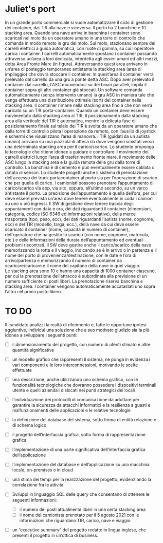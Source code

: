 # Juliet's port
In un grande porto commerciale si vuole automatizzare il ciclo di gestione dei container, dai TIR alla nave e viceversa.
Il porto ha 2 banchine e 10 stacking area.
Quando una nave arriva in banchina i container sono scaricati nel molo da un operatore umano in una torre di controllo che comanda in modo remoto le gru del molo.
Sul molo, stazionano sempre dei carrelli elettrici a guida automatica, con ruote di gomma, su cui l’operatore carica i container. 
I carrelli automaticamente spostano i container passando attraverso un’area a loro dedicata, interdetta agli esseri umani ed altri mezzi, detta Area Fronte Mare (in figura). Attraversando quest’area arrivano in un’area di posteggio temporaneo antistante la stacking area (area di impilaggio) che dovrà stoccare il container.
In quest’area il container verrà prelevato dal carrello da una gru a ponte detta ASC. Dopo aver prelevato il container dal carrello, l'ASC muovendosi su dei binari paralleli, impila il container sopra gli altri container già stoccati. Un software comanda automaticamente (senza intervento umano) la gru ASC in maniera tale che venga effettuata una distribuzione ottimale (sort) dei container nella stacking area. Il container rimane nella stacking area fino a che non verrà caricato su un TIR porta-container. Quando un container deve essere movimentato dalla stacking area al TIR, il posizionamento dalla stacking area alla verticale del TIR è automatica, mentre la delicata fase di posizionamento finale sul telaio del TIR è svolta da un operatore umano che dalla torre di controllo pilota l’operazione da remoto, con l’ausilio di joystick e schermi che visualizzano l’area di manovra. 
I TIR (guidati da un autista umano) arrivano su una piazzola di attesa da dove vengono smistati verso una determinata stacking area per il carico/scarico. 
Lo studente proponga le tecnologie che ritiene idonee a guidare e controllare il movimento dei carrelli elettrici lungo l’area di trasferimento fronte mare, il movimento delle ASC lungo la stacking area e la guida remota delle gru dalla torre di controllo. La banchina è di cemento e può eventualmente essere cablata o dotata di sensori. 
Lo studente progetti anche il sistema di prenotazione dell’accesso dei truck portacontainer al porto sia per l’operazione di scarico che per quella di carico. I camionisti possono prenotare l’appuntamento di carico/scarico via app, via sito, oppure, all’ultimo secondo, su un varco antistante il porto. La precisione dell’appuntamento è quella dell’ora, per cui deve essere prevista un’area dove tenere eventualmente in coda i camion su uno o più ingressi. 
Il SW di gestione deve tenere traccia degli appuntamenti con data e ora, dei dati riguardanti il container (dimensioni, categoria, codice ISO 6346 ed informazioni relative), della merce trasportata (tipo, peso, ecc), dei dati riguardanti l’autista (nome, cognome, ecc) e del TIR (modello, targa, ecc.), della nave da cui deve essere scaricato il container (nome, capacità in numero di container), dell’operatore che ha gestito lo scarico (con nome, cognome, matricola, etc.) e delle informazioni della durata dell’appuntamento ed eventuali problemi riscontrati. 
Il SW deve gestire anche il carico/scarico della nave memorizzando la rotta e il viaggio, indicando se è in arrivo o in partenza e il nome del porto di provenienza/destinazione, con le date e l’ora di arrivo/partenza e memorizzando il numero di container da scaricare/caricare e il nome del capitano della nave in quel viaggio.  
Le stacking area sono 10 e hanno una capacità di 1000 container ciascuno, per cui la prenotazione dell’attracco è subordinata alla previsione di un numero sufficiente di posti liberi. La prenotazione riserva banchina e stacking area. I container vengono automaticamente accatastati uno sopra l’altro nel primo posto libero. 
# TO DO
Il candidato analizzi la realtà di riferimento e, fatte le opportune ipotesi aggiuntive, individui una soluzione che a suo motivato giudizio sia la più idonea a sviluppare i seguenti punti:
- [ ]   il dimensionamento del progetto, con numero di utenti stimato e altre quantità significative
- [ ]   un modello grafico che rappresenti il sistema, ne ponga in evidenza i vari componenti e le loro interconnessioni, motivando le scelte effettuate
- [ ]   una descrizione, anche utilizzando uno schema grafico, con le funzionalità tecnologiche che dovranno possedere i dispositivi terminali utente e quelli aziendali dislocati nei punti strategici dei locali
- [ ]	l’individuazione dei protocolli di comunicazione da adottare per garantire la sicurezza da attacchi informatici e la resilienza a guasti e malfunzionamenti delle applicazioni e le relative tecnologie
- [ ]	la definizione del database del sistema, sotto forma di entità relazione e di schema logico 
- [ ]	il progetto dell’interfaccia grafica, sotto forma di rappresentazione grafica
- [ ]	l’implementazione di una parte significativa dell'interfaccia grafica dell’applicazione
- [ ]	l’implementazione del database e dell’applicazione su una macchina locale, on-premises o in cloud
- [ ]	una stima dei tempi per la realizzazione del progetto, evidenziando la correlazione fra le attività
- [ ]	Sviluppi in linguaggio SQL delle query che consentano di ottenere le seguenti informazioni:
    - [ ]	il numero dei posti attualmente liberi in una certa stacking area
    - [ ]	il	nome del camionista prenotato per il 5 agosto 2021 con le informazioni che riguardano TIR, carico, nave e viaggio
- [ ]	un “executive summary” del progetto redatto in lingua inglese, che presenti il progetto in un’ottica di business. 

